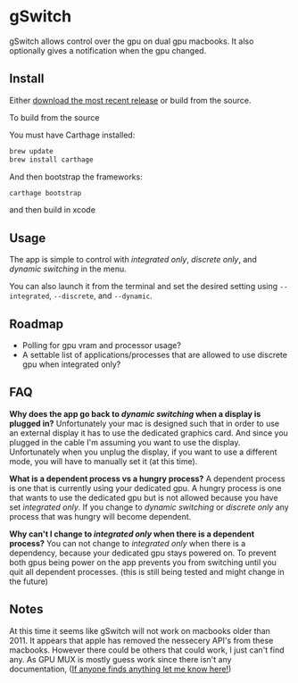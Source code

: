 # gSwitch

gSwitch allows control over the gpu on dual gpu macbooks. It also optionally gives a notification when the gpu changed.

## Install

Either [download the most recent release](https://codyschrank.github.io/gSwitch/) or build from the source.

To build from the source

You must have Carthage installed:

```bash
brew update
brew install carthage
```

And then bootstrap the frameworks:

```bash
carthage bootstrap
```

and then build in xcode

## Usage

The app is simple to control with _integrated only_, _discrete only_, and _dynamic switching_ in the menu.

You can also launch it from the terminal and set the desired setting using `--integrated`, `--discrete`, and `--dynamic`.

## Roadmap

* Polling for gpu vram and processor usage?
* A settable list of applications/processes that are allowed to use discrete gpu when integrated only?

## FAQ

**Why does the app go back to _dynamic switching_ when a display is plugged in?** Unfortunately your mac is designed such that in order to use an external display it has to use the dedicated graphics card. And since you plugged in the cable I'm assuming you want to use the display. Unfortunately when you unplug the display, if you want to use a different mode, you will have to manually set it (at this time).

**What is a dependent process vs a hungry process?** A dependent process is one that is currently using your dedicated gpu. A hungry process is one that wants to use the dedicated gpu but is not allowed because you have set _integrated only_. If you change to _dynamic switching_ or _discrete only_ any process that was hungry will become dependent.

**Why can't I change to _integrated only_ when there is a dependent process?** You can not change to _integrated only_ when there is a dependency, because your dedicated gpu stays powered on. To prevent both gpus being power on the app prevents you from switching until you quit all dependent processes. (this is still being tested and might change in the future)

## Notes

At this time it seems like gSwitch will not work on macbooks older than 2011. It appears that apple has removed the nessecery API's from these macbooks.  However there could be others that could work, I just can't find any. As GPU MUX is mostly guess work since there isn't any documentation, ([If anyone finds anything let me know here!](https://github.com/CodySchrank/gSwitch/issues/12))
